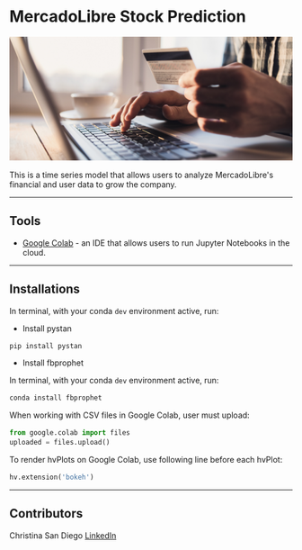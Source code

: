 # MercadoLibre Stock Prediction
![MERCADOLIBRE](images/ml.jpg)

This is a time series model that allows users to analyze MercadoLibre's financial and user data to grow the company.

---
## Tools

* [Google Colab](https://colab.research.google.com/) - an IDE that allows users to run Jupyter Notebooks in the cloud.

---
## Installations

In terminal, with your conda `dev` environment active, run:

* Install pystan

```python
pip install pystan
```

* Install fbprophet

In terminal, with your conda `dev`  environment active, run:

```python
conda install fbprophet
```

When working with CSV files in Google Colab, user must upload:
```python
from google.colab import files
uploaded = files.upload()
```

To render hvPlots on Google Colab, use following line before each hvPlot:
```python
hv.extension('bokeh')
```
---
## Contributors
Christina San Diego [LinkedIn](https://www.linkedin.com/in/christinabuted)